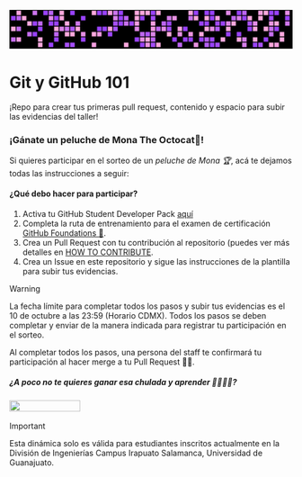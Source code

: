![img](./assets/hover.png)
# Git y GitHub 101
¡Repo para crear tus primeras pull request, contenido y espacio para subir las evidencias del taller!

### ¡Gánate un peluche de Mona The Octocat🥳!

Si quieres participar en el sorteo de un *_peluche de Mona 🏆_*, acá te dejamos todas las instrucciones a seguir:

#### ¿Qué debo hacer para participar?

1. Activa tu GitHub Student Developer Pack [aquí](https://gh.io/git1012024)
2. Completa la ruta de entrenamiento para el examen de certificación [GitHub Foundations 📎](https://learn.microsoft.com/en-us/training/paths/github-foundations/).
3. Crea un Pull Request con tu contribución al repositorio (puedes ver más detalles en [HOW TO CONTRIBUTE](https://github.com/BeeDevelopers/Git-GitHub-101/blob/main/CONTRIBUTING.md).
4. Crea un Issue en este repositorio y sigue las instrucciones de la plantilla para subir tus evidencias.


> [!WARNING]
> La fecha límite para completar todos los pasos y subir tus evidencias es el 10 de octubre a las 23:59 (Horario CDMX). Todos los pasos se deben completar y enviar de la manera indicada para registrar tu participación en el sorteo.

Al completar todos los pasos, una persona del staff te confirmará tu participación al hacer merge a tu Pull Request 👏🏾.

##### ¿A poco no te quieres ganar esa chulada y aprender 🥰💖👇🏾?
<img src="https://i.imgur.com/2b2h5iw.jpeg" width=50% height= 50% >


> [!IMPORTANT]
> Esta dinámica solo es válida para estudiantes inscritos actualmente en la División de Ingenierías Campus Irapuato Salamanca, Universidad de Guanajuato.
